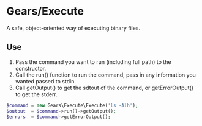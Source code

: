# Gears/Execute
A safe, object-oriented way of executing binary files.

## Use
1. Pass the command you want to run (including full path) to the constructor.
2. Call the run() function to run the command, pass in any information you wanted passed to stdin.
3. Call getOutput() to get the sdtout of the command, or getErrorOutput() to get the stderr.

```php
$command = new Gears\Execute\Execute('ls -Alh');
$output  = $command->run()->getOutput();
$errors  = $command->getErrorOutput();
```

